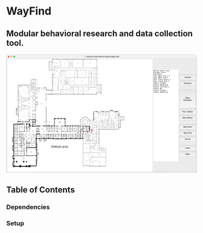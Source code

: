 # WayFind
## Modular behavioral research and data collection tool.
![alt text](https://github.com/CornellDAIL/WayFind/blob/main/images/%20sample.png)
## Table of Contents
### Dependencies
### Setup
